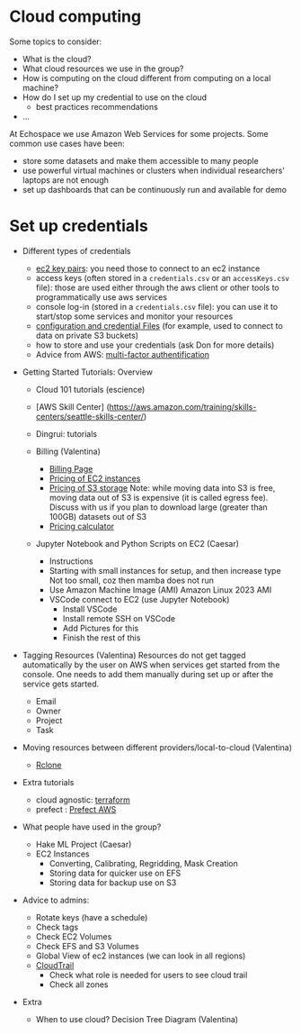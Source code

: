 # Cloud computing

Some topics to consider:
- What is the cloud?
- What cloud resources we use in the group?
- How is computing on the cloud different from computing on a local machine?
- How do I set up my credential to use on the cloud
    - best practices recommendations
- ...

  
At Echospace we use Amazon Web Services for some projects. Some common use cases have been:

* store some datasets and make them accessible to many people
* use powerful virtual machines or clusters when individual researchers' laptops are not enough
* set up dashboards that can be continuously run and available for demo
  


# Set up credentials 


* Different types of credentials 
   - [ec2 key pairs](
https://docs.aws.amazon.com/AWSEC2/latest/UserGuide/ec2-key-pairs.html): you need those to connect to an ec2 instance
   - access keys (often stored in a `credentials.csv` or an `accessKeys.csv` file): those are used either through the aws client or other tools to programmatically use aws services
   - console log-in (stored in a `credentials.csv` file): you can use it to start/stop some services and monitor your resources 
   - [configuration and credential Files](https://docs.aws.amazon.com/cli/latest/userguide/cli-configure-files.html) (for example, used to connect to data on private S3 buckets)
   - how to store and use your credentials (ask Don for more details)
   - Advice from AWS: [multi-factor authentification](https://docs.aws.amazon.com/IAM/latest/UserGuide/id_credentials_mfa_enable.html)
 
* Getting Started Tutorials: Overview
    - Cloud 101 tutorials (escience)
    - [AWS Skill Center] (https://aws.amazon.com/training/skills-centers/seattle-skills-center/) 
    - Dingrui: tutorials
    - Billing (Valentina)
        - [Billing Page](https://us-east-1.console.aws.amazon.com/billing/home?region=us-west-2#/bills)
        - [Pricing of EC2 instances](https://aws.amazon.com/ec2/pricing/on-demand/)
        - [Pricing of S3 storage](https://aws.amazon.com/s3/pricing/) Note: while moving data into S3 is free, moving data out of S3 is expensive (it is called egress fee). Discuss with us if you plan to download large (greater than 100GB) datasets out of S3
        - [Pricing calculator](https://calculator.aws/#/)
          
    - Jupyter Notebook and Python Scripts on EC2 (Caesar)
        - Instructions 
        - Starting with small instances for setup, and then increase type
Not too small, coz then mamba does not run 
        - Use Amazon Machine Image (AMI) Amazon Linux 2023 AMI
        - VSCode connect to EC2 (use Jupyter Notebook)
            - Install VSCode
            - Install remote SSH on VSCode
            - Add Pictures for this
            - Finish the rest of this
         
* Tagging Resources (Valentina)
      Resources do not get tagged automatically by the user on AWS when services get started from the console. One needs to add them manually during set up or after the service gets started.
    - Email
    - Owner
    - Project 
    - Task 

* Moving resources between different providers/local-to-cloud (Valentina)
    - [Rclone](https://rclone.org/)

* Extra tutorials
    - cloud agnostic: [terraform](https://www.terraform.io/)
    - prefect : [Prefect AWS](https://prefecthq.github.io/prefect-aws/)

* What people have used in the group?
    - Hake ML Project (Caesar)
    - EC2 Instances
        - Converting, Calibrating, Regridding, Mask Creation
        - Storing data for quicker use on EFS
        - Storing data for backup use on S3

* Advice to admins:
    - Rotate keys (have a schedule)
    - Check tags
    - Check EC2 Volumes
    - Check EFS and S3 Volumes
    - Global View of ec2 instances (we can look in all regions)
    - [CloudTrail](https://us-west-2.console.aws.amazon.com/cloudtrail/home?region=us-west-2#/events?ReadOnly=false)
        - Check what role is needed for users to see cloud trail
        - Check all zones


* Extra
    - When to use cloud? Decision Tree Diagram (Valentina)
 

